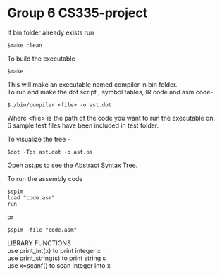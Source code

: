 # Group 6 CS335-project
If bin folder already exists run 
```
$make clean
```
To build the executable -
```
$make
```
This will make an executable named compiler in bin folder.<br /> 
To run and make the dot script , symbol tables, IR code and asm code-
```
$./bin/compiler <file> -o ast.dot
```
Where \<file\> is the path of the code you want to run the executable on.<br /> 
6 sample test files have been included in test folder.

To visualize the tree -
```
$dot -Tps ast.dot -o ast.ps
```
Open ast.ps to see the Abstract Syntax Tree.

To run the assembly code
```
$spim
load "code.asm"
run
```
or<br/>
```
$spim -file "code.asm"
```
LIBRARY FUNCTIONS<br /> 
use print_int(x) to print integer x<br /> 
use print_string(s) to print string s<br /> 
use x=scanf() to scan integer into x<br /> 
